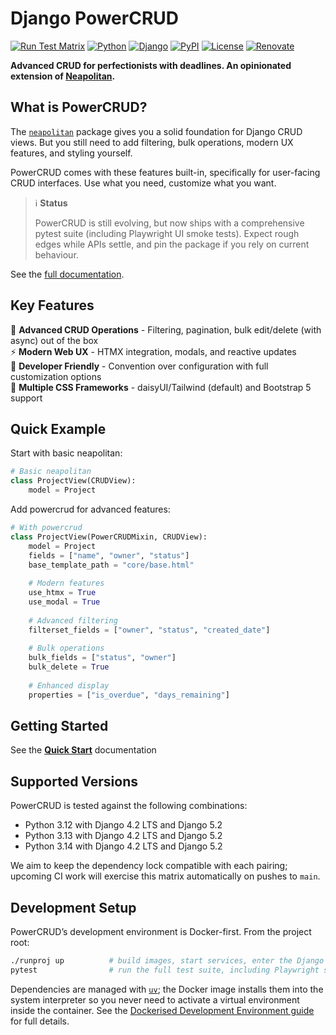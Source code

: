 # Django PowerCRUD

[![Run Test Matrix](https://github.com/doctor-cornelius/django_powercrud/actions/workflows/pr_tests.yml/badge.svg)](https://github.com/doctor-cornelius/django_powercrud/actions/workflows/pr_tests.yml)
[![Python](https://img.shields.io/badge/python-3.12%20%7C%203.13%20%7C%203.14-blue)](#supported-versions)
[![Django](https://img.shields.io/badge/django-4.2%20%7C%205.2-0C4B33)](#supported-versions)
[![PyPI](https://img.shields.io/pypi/v/django-powercrud.svg)](https://pypi.org/project/django-powercrud/)
[![License](https://img.shields.io/badge/license-MIT-green)](LICENSE)
[![Renovate](https://img.shields.io/badge/renovate-enabled-brightgreen?logo=renovatebot)](https://developer.mend.io/github/doctor-cornelius/django-powercrud)

**Advanced CRUD for perfectionists with deadlines. An opinionated extension of [Neapolitan](https://github.com/carltongibson/neapolitan).**

## What is PowerCRUD?

The [`neapolitan`](https://github.com/carltongibson/neapolitan/) package gives you a solid foundation for Django CRUD views. But you still need to add filtering, bulk operations, modern UX features, and styling yourself.

PowerCRUD comes with these features built-in, specifically for user-facing CRUD interfaces. Use what you need, customize what you want.

> ℹ️ **Status**
> 
> PowerCRUD is still evolving, but now ships with a comprehensive pytest suite (including Playwright UI smoke tests). Expect rough edges while APIs settle, and pin the package if you rely on current behaviour.

See the [full documentation](https://doctor-cornelius.github.io/django-powercrud/).

## Key Features

🎯 **Advanced CRUD Operations** - Filtering, pagination, bulk edit/delete (with async) out of the box  
⚡ **Modern Web UX** - HTMX integration, modals, and reactive updates  
🔧 **Developer Friendly** - Convention over configuration with full customization options  
🎨 **Multiple CSS Frameworks** - daisyUI/Tailwind (default) and Bootstrap 5 support  

## Quick Example

Start with basic neapolitan:

```python
# Basic neapolitan
class ProjectView(CRUDView):
    model = Project
```

Add powercrud for advanced features:

```python
# With powercrud
class ProjectView(PowerCRUDMixin, CRUDView):
    model = Project
    fields = ["name", "owner", "status"]
    base_template_path = "core/base.html"
    
    # Modern features
    use_htmx = True
    use_modal = True
    
    # Advanced filtering
    filterset_fields = ["owner", "status", "created_date"]
    
    # Bulk operations
    bulk_fields = ["status", "owner"]
    bulk_delete = True
    
    # Enhanced display
    properties = ["is_overdue", "days_remaining"]
```

## Getting Started

See the **[Quick Start](https://doctor-cornelius.github.io/django-powercrud/getting_started/)** documentation

## Supported Versions

PowerCRUD is tested against the following combinations:

- Python 3.12 with Django 4.2 LTS and Django 5.2
- Python 3.13 with Django 4.2 LTS and Django 5.2
- Python 3.14 with Django 4.2 LTS and Django 5.2

We aim to keep the dependency lock compatible with each pairing; upcoming CI work will exercise this matrix automatically on pushes to `main`.

## Development Setup

PowerCRUD’s development environment is Docker-first. From the project root:

```bash
./runproj up          # build images, start services, enter the Django container
pytest                # run the full test suite, including Playwright smoke tests
```

Dependencies are managed with [`uv`](https://github.com/astral-sh/uv); the Docker image installs them into the system interpreter so you never need to activate a virtual environment inside the container. See the [Dockerised Development Environment guide](https://doctor-cornelius.github.io/django-powercrud/reference/dockerised_dev/) for full details.

